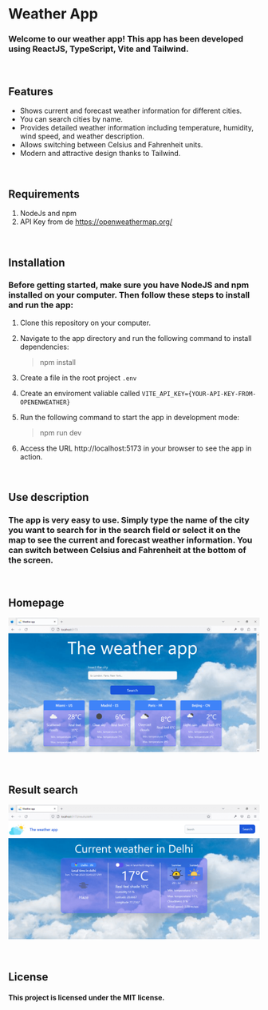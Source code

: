# Weather App
### Welcome to our weather app! This app has been developed using ReactJS, TypeScript, Vite and Tailwind.

&nbsp;
## Features 
- Shows current and forecast weather information for different cities.
- You can search cities by name.
- Provides detailed weather information including temperature, humidity, wind speed, and weather description.
- Allows switching between Celsius and Fahrenheit units.
- Modern and attractive design thanks to Tailwind.

&nbsp;
## Requirements
1. NodeJs and npm
2. API Key from de https://openweathermap.org/ 

&nbsp;
## Installation
### Before getting started, make sure you have NodeJS and npm installed on your computer. Then follow these steps to install and run the app:

1. Clone this repository on your computer.

1. Navigate to the app directory and run the following command to install dependencies:
    > npm install

1. Create a file in the root project ``.env``

1. Create an enviroment valiable called ``VITE_API_KEY={YOUR-API-KEY-FROM-OPENENWEATHER}``

1. Run the following command to start the app in development mode:   
    > npm run dev

1. Access the URL http://localhost:5173 in your browser to see the app in action.

&nbsp;
## Use description 
### The app is very easy to use. Simply type the name of the city you want to search for in the search field or select it on the map to see the current and forecast weather information. You can switch between Celsius and Fahrenheit at the bottom of the screen.

&nbsp;
## Homepage
![Alt text](homepage.png "a title")

&nbsp;
## Result search
![Alt text](showresults.png "a title")

&nbsp;
## License
#### This project is licensed under the MIT license.
